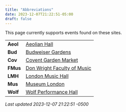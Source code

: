 ```yaml
---
title: "Abbreviations"
date: 2023-12-07T21:22:51-05:00
draft: false
---
```


This page currently supports events found on these sites.

|   |       |
|:--------------|:------|
| **Aeol** | [Aeolian Hall](https://aeolianhall.ca/) |
| **Bud** | [Budweiser Gardens](https://www.budweisergardens.com/) |
| **Cov** | [Covent Garden Market](https://coventmarket.com/) |
| **FMus** | [Don Wright Faculty of Music](http://www.events.westernu.ca/events/music/) |
| **LMH** | [London Music Hall](http://londonmusichall.com/) |
| **Mus** | [Museum London](https://museumlondon.ca/) |
| **Wolf** | [Wolf Performance Hall](https://www.lpl.ca/services-spaces/featured-spaces/wolf-performance-hall) |

_Last updated 2023-12-07 21:22:51 -0500_
